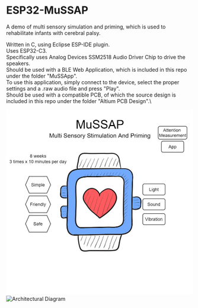 # ESP32-MuSSAP
A demo of multi sensory simulation and priming, which is used to rehabilitate infants with cerebral palsy.

Written in C, using Eclipse ESP-IDE plugin.\
Uses ESP32-C3.\
Specifically uses Analog Devices SSM2518 Audio Driver Chip to drive the speakers.\
Should be used with a BLE Web Application, which is included in this repo under the folder "MuSSApp".\
	To use this application, simply connect to the device, select the proper settings and a .raw audio file and press "Play".\
Should be used with a compatible PCB, of which the source design is included in this repo under the folder "Altium PCB Design".\

![General Concept](./Multimedia/Images/MuSSAP_General_Concept_English.jpg)
![Architectural Diagram](./Multimedia/Images/Technical%20Design/Architectural%20Diagram.jpg.jpg)




